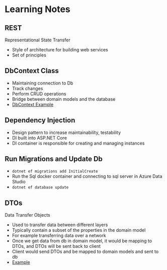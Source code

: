 # Learning Notes

## REST

Representational State Transfer

- Style of architecture for building web services
- Set of principles

## DbContext Class

- Maintaining connection to Db
- Track changes
- Perform CRUD operations
- Bridge between domain models and the database
- [DbContext Example](https://github.com/Sola0404/AUWalksAPI/blob/main/AUWalksAPI/Data/AUWalksDbContext.cs)

## Dependency Injection

- Design pattern to increase maintainability, testability
- DI built into ASP.NET Core
- DI container is responsible for creating and managing instances

## Run Migrations and Update Db

- `dotnet ef migrations add InitialCreate`
- Run the Sql docker container and connecting to sql server in Azure Data Studio
- `dotnet ef database update`

## DTOs

Data Transfer Objects

- Used to transfer data between different layers
- Typically contain a subset of the properties in the domain model
- For example transferring data over a network
- Once we get data from db in domain model, it would be mapping to DTOs, and DTOs will be sent back to client
- Client would send DTOs and be mapped to domain models and sent to db
- [Example](https://github.com/Sola0404/AUWalksAPI/blob/main/AUWalksAPI/Controllers/RegionsController.cs)
